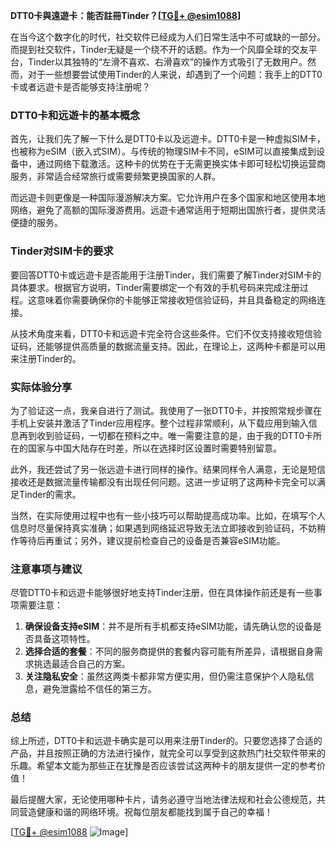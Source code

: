 **DTT0卡與遠遊卡：能否註冊Tinder？[[TG💪+ @esim1088](https://t.me/s/esim1088)]**

在当今这个数字化的时代，社交软件已经成为人们日常生活中不可或缺的一部分。而提到社交软件，Tinder无疑是一个绕不开的话题。作为一个风靡全球的交友平台，Tinder以其独特的“左滑不喜欢、右滑喜欢”的操作方式吸引了无数用户。然而，对于一些想要尝试使用Tinder的人来说，却遇到了一个问题：我手上的DTT0卡或者远遊卡是否能够支持注册呢？

### DTT0卡和远遊卡的基本概念

首先，让我们先了解一下什么是DTT0卡以及远遊卡。DTT0卡是一种虚拟SIM卡，也被称为eSIM（嵌入式SIM）。与传统的物理SIM卡不同，eSIM可以直接集成到设备中，通过网络下载激活。这种卡的优势在于无需更换实体卡即可轻松切换运营商服务，非常适合经常旅行或需要频繁更换国家的人群。

而远遊卡则更像是一种国际漫游解决方案。它允许用户在多个国家和地区使用本地网络，避免了高额的国际漫游费用。远遊卡通常适用于短期出国旅行者，提供灵活便捷的服务。

### Tinder对SIM卡的要求

要回答DTT0卡或远遊卡是否能用于注册Tinder，我们需要了解Tinder对SIM卡的具体要求。根据官方说明，Tinder需要绑定一个有效的手机号码来完成注册过程。这意味着你需要确保你的卡能够正常接收短信验证码，并且具备稳定的网络连接。

从技术角度来看，DTT0卡和远遊卡完全符合这些条件。它们不仅支持接收短信验证码，还能够提供高质量的数据流量支持。因此，在理论上，这两种卡都是可以用来注册Tinder的。

### 实际体验分享

为了验证这一点，我亲自进行了测试。我使用了一张DTT0卡，并按照常规步骤在手机上安装并激活了Tinder应用程序。整个过程非常顺利，从下载应用到输入信息再到收到验证码，一切都在预料之中。唯一需要注意的是，由于我的DTT0卡所在的国家与中国大陆存在时差，所以在选择时区设置时需要特别留意。

此外，我还尝试了另一张远遊卡进行同样的操作。结果同样令人满意，无论是短信接收还是数据流量传输都没有出现任何问题。这进一步证明了这两种卡完全可以满足Tinder的需求。

当然，在实际使用过程中也有一些小技巧可以帮助提高成功率。比如，在填写个人信息时尽量保持真实准确；如果遇到网络延迟导致无法立即接收到验证码，不妨稍作等待后再重试；另外，建议提前检查自己的设备是否兼容eSIM功能。

### 注意事项与建议

尽管DTT0卡和远遊卡能够很好地支持Tinder注册，但在具体操作前还是有一些事项需要注意：

1. **确保设备支持eSIM**：并不是所有手机都支持eSIM功能，请先确认您的设备是否具备这项特性。
2. **选择合适的套餐**：不同的服务商提供的套餐内容可能有所差异，请根据自身需求挑选最适合自己的方案。
3. **关注隐私安全**：虽然这两类卡都非常方便实用，但仍需注意保护个人隐私信息，避免泄露给不信任的第三方。

### 总结

综上所述，DTT0卡和远遊卡确实是可以用来注册Tinder的。只要您选择了合适的产品，并且按照正确的方法进行操作，就完全可以享受到这款热门社交软件带来的乐趣。希望本文能为那些正在犹豫是否应该尝试这两种卡的朋友提供一定的参考价值！

最后提醒大家，无论使用哪种卡片，请务必遵守当地法律法规和社会公德规范，共同营造健康和谐的网络环境。祝每位朋友都能找到属于自己的幸福！

[[TG💪+ @esim1088](https://t.me/s/esim1088) ![Image](https://i.postimg.cc/4NQfJmqS/Snipaste-2025-05-13-00-14-12.png)]